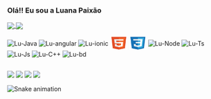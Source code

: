### Olá!! Eu sou a Luana Paixão

<a href="https://github.com/LuPaixao">
  <img height=180 align="center" src="https://github-readme-stats.vercel.app/api?username=LuPaixao&show_icons=true&theme=radical" />
</a>
<a href="https://github.com/LuPaixao">
  <img height=180 align="center" src="https://github-readme-stats.vercel.app/api/top-langs/?username=LuPaixao&layout=compact&theme=radical" />
</a>


<div style="display: inline_block"><br>
  <img align="center" alt="Lu-Java" height="30" width="40" 
src="https://cdn.jsdelivr.net/gh/devicons/devicon/icons/java/java-original.svg">
  <img align="center" alt="Lu-angular" height="30" width="40" 
src="https://cdn.jsdelivr.net/gh/devicons/devicon/icons/angularjs/angularjs-original.svg">
  <img align="center" alt="Lu-ionic" height="30" width="40" 
src="https://cdn.jsdelivr.net/gh/devicons/devicon/icons/ionic/ionic-original.svg">
  <img align="center" alt="Rafa-HTML" height="30" width="40" src="https://raw.githubusercontent.com/devicons/devicon/master/icons/html5/html5-original.svg">
  <img align="center" alt="Rafa-CSS" height="30" width="40" src="https://raw.githubusercontent.com/devicons/devicon/master/icons/css3/css3-original.svg">
  <img align="center" alt="Lu-Node" height="30" width="40" 
src="https://cdn.jsdelivr.net/gh/devicons/devicon/icons/nodejs/nodejs-original.svg">
  <img align="center" alt="Lu-Ts" height="30" width="40" 
src="https://cdn.jsdelivr.net/gh/devicons/devicon/icons/typescript/typescript-original.svg">
  <img align="center" alt="Lu-Js" height="30" width="40" 
src="https://cdn.jsdelivr.net/gh/devicons/devicon/icons/javascript/javascript-original.svg">
  <img align="center" alt="Lu-C++" height="30" width="40"
src="https://cdn.jsdelivr.net/gh/devicons/devicon/icons/cplusplus/cplusplus-original.svg">
  <img align="center" alt="Lu-bd" height="30" width="40" 
src="https://cdn.jsdelivr.net/gh/devicons/devicon/icons/mysql/mysql-original.svg">
</div>

##

<div> 
  <a href="https://instagram.com/luh_querque?igshid=ZDc4ODBmNjlmNQ==" target="_blank"><img src="https://img.shields.io/badge/-Instagram-%23E4405F?style=for-the-badge&logo=instagram&logoColor=white" target="_blank"></a>
 <a href="https://discord.gg/2D4xhQhE" target="_blank"><img src="https://img.shields.io/badge/Discord-7289DA?style=for-the-badge&logo=discord&logoColor=white" target="_blank"></a> 
  <a href = "mailto:luanapaixao.am@gmail.com"><img src="https://img.shields.io/badge/-Gmail-%23333?style=for-the-badge&logo=gmail&logoColor=white" target="_blank"></a>
  <a href="https://www.linkedin.com/in/luana-albuquerque-moreira-5b244a220" target="_blank"><img src="https://img.shields.io/badge/-LinkedIn-%230077B5?style=for-the-badge&logo=linkedin&logoColor=white" target="_blank"></a> 
</div>

![Snake animation](https://github.com/LuPaixao)

